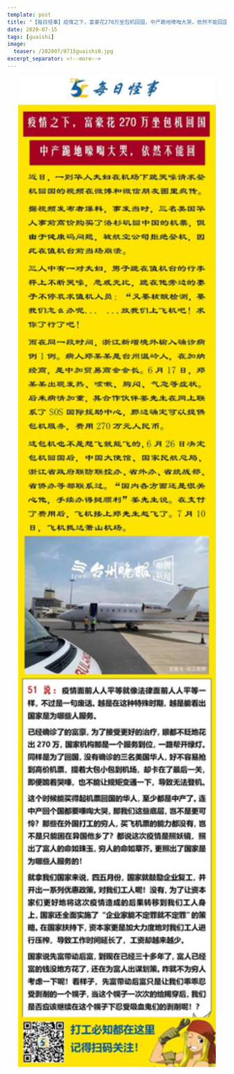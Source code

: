 ```yaml
---
template: post
title: "【每日怪事】疫情之下，富豪花270万坐包机回国，中产跪地嚎啕大哭，依然不能回国，那我们吃土的屁民呢！？ "
date: 2020-07-15
tags: [guaishi]
image:
  teaser: /202007/0715guaishi0.jpg
excerpt_separator: <!--more-->
---
```


<div style="text-align:center;color:grey"><img src="/images/202007/0715guaishi.jpg" width="90%"></div><br>

